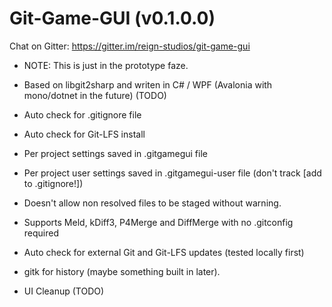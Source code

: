 # Git-Game-GUI (v0.1.0.0)

Chat on Gitter: https://gitter.im/reign-studios/git-game-gui


- NOTE: This is just in the prototype faze.

- Based on libgit2sharp and writen in C# / WPF (Avalonia with mono/dotnet in the future) (TODO)

- Auto check for .gitignore file

- Auto check for Git-LFS install

- Per project settings saved in .gitgamegui file

- Per project user settings saved in .gitgamegui-user file (don't track [add to .gitignore!])

- Doesn't allow non resolved files to be staged without warning.

- Supports Meld, kDiff3, P4Merge and DiffMerge with no .gitconfig required

- Auto check for external Git and Git-LFS updates (tested locally first)

- gitk for history (maybe something built in later).

- UI Cleanup (TODO)
